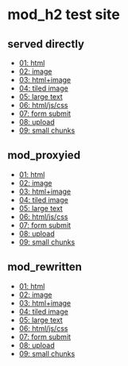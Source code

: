 <html kubu-hai_mod_h2 test site
    <body>
        <h1>mod_h2 test site</h1>
        <p></p>
        <h2>served directly</h2>
        <ul>
            <li><a href="001.html">01: html</a></li>
            <li><a href="002.jpg">02: image</a></li>
            <li><a href="003.html">03: html+image</a></li>
            <li><a href="004.html">04: tiled image</a></li>
            <li><a href="005.txt">05: large text</a></li>
            <li><a href="006.html">06: html/js/css</a></li>
            <li><a href="007.html">07: form submit</a></li>
            <li><a href="upload.py">08: upload</a></li>
            <li><a href="009.py">09: small chunks</a></li>
        </ul>
        <h2>mod_proxyied</h2>
        <ul>
            <li><a href="proxy/001.html">01: html</a></li>
            <li><a href="proxy/002.jpg">02: image</a></li>
            <li><a href="proxy/003.html">03: html+image</a></li>
            <li><a href="proxy/004.html">04: tiled image</a></li>
            <li><a href="proxy/005.txt">05: large text</a></li>
            <li><a href="proxy/006.html">06: html/js/css</a></li>
            <li><a href="proxy/007.html">07: form submit</a></li>
            <li><a href="proxy/upload.py">08: upload</a></li>
            <li><a href="proxy/009.py">09: small chunks</a></li>
        </ul>
        <h2>mod_rewritten</h2>
        <ul>
            <li><a href="rewrite/001.html">01: html</a></li>
            <li><a href="rewrite/002.jpg">02: image</a></li>
            <li><a href="rewrite/003.html">03: html+image</a></li>
            <li><a href="rewrite/004.html">04: tiled image</a></li>
            <li><a href="rewrite/005.txt">05: large text</a></li>
            <li><a href="rewrite/006.html">06: html/js/css</a></li>
            <li><a href="rewrite/007.html">07: form submit</a></li>
            <li><a href="rewrite/upload.py">08: upload</a></li>
            <li><a href="rewrite/009.py">09: small chunks</a></li>
        </ul>
    </body>
</html>
